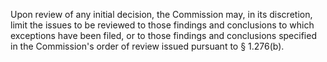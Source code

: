 Upon review of any initial decision, the Commission may, in its discretion, limit the issues to be reviewed to those findings and conclusions to which exceptions have been filed, or to those findings and conclusions specified in the Commission's order of review issued pursuant to § 1.276(b).

